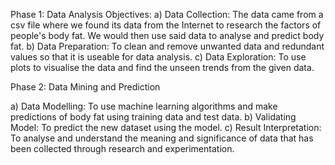 Phase 1: Data Analysis 
Objectives:
a)	Data Collection: The data came from a csv file where we found its data from the Internet to research the factors of people's body fat. We would then use said data to analyse and predict body fat.
b)	Data Preparation: To clean and remove unwanted data and redundant values so that it is useable for data analysis.
c)	Data Exploration: To use plots to visualise the data and find the unseen trends from the given data.

Phase 2: Data Mining and Prediction 

a)	Data Modelling: To use machine learning algorithms and make predictions of body fat using training data and test data.
b)	Validating Model: To predict the new dataset using the model.
c)	Result Interpretation: To analyse and understand the meaning and significance of data that has been collected through research and experimentation.
